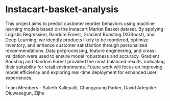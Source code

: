 # Instacart-basket-analysis
This project aims to predict customer reorder behaviors using machine learning models based on the Instacart Market Basket dataset. By applying Logistic Regression, Random Forest, Gradient Boosting (XGBoost), and Deep Learning, we identify products likely to be reordered, optimize inventory, and enhance customer satisfaction through personalized recommendations. Data preprocessing, feature engineering, and cross-validation were used to ensure model robustness and accuracy. Gradient Boosting and Random Forest provided the most balanced results, indicating their suitability for retail environments. Future work will focus on improving model efficiency and exploring real-time deployment for enhanced user experiences.

Team Members - Saketh Kallepalli, 
Changyoung Parker, 
David Adegoke Oluwasegun, 
Zijhe
